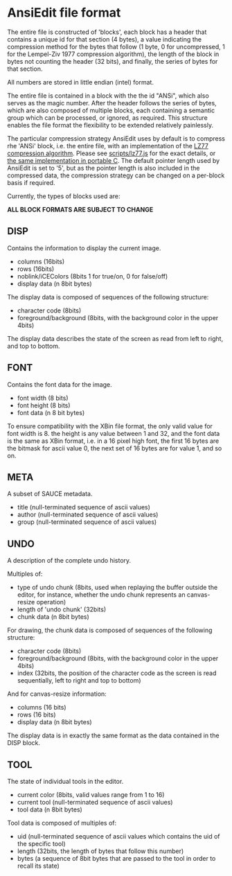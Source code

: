 # AnsiEdit file format

The entire file is constructed of 'blocks', each block has a header that contains a unique id for that section (4 bytes), a value indicating the compression method for the bytes that follow (1 byte, 0 for uncompressed, 1 for the Lempel-Ziv 1977 compression algorithm), the length of the block in bytes not counting the header (32 bits), and finally, the series of bytes for that section.

All numbers are stored in little endian (intel) format.

The entire file is contained in a block with the the id "ANSi", which also serves as the magic number. After the header follows the series of bytes, which are also composed of multiple blocks, each containing a semantic group which can be processed, or ignored, as required. This structure enables the file format the flexibility to be extended relatively painlessly.

The particular compression strategy AnsiEdit uses by default is to compress rhe 'ANSi' block, i.e. the entire file, with an implementation of the [LZ77 compression algorithm](http://en.wikipedia.org/wiki/LZ77_and_LZ78). Please see [scripts/lz77.js](scripts/lz77.js) for the exact details, or [the same implementation in portable C](https://github.com/andyherbert/andyh.org/blob/master/_posts/2013-06-22-LZ1-Postscript.markdown). The default pointer length used by AnsiEdit is set to '5', but as the pointer length is also included in the compressed data, the compression strategy can be changed on a per-block basis if required.

Currently, the types of blocks used are:

**ALL BLOCK FORMATS ARE SUBJECT TO CHANGE**

## DISP

Contains the information to display the current image.

  - columns (16bits)
  - rows (16bits)
  - noblink/iCEColors (8bits 1 for true/on, 0 for false/off)
  - display data (n 8bit bytes)

The display data is composed of sequences of the following structure:

  - character code (8bits)
  - foreground/background (8bits, with the background color in the upper 4bits)

The display data describes the state of the screen as read from left to right, and top to bottom.

## FONT

Contains the font data for the image.

  - font width (8 bits)
  - font height (8 bits)
  - font data (n 8 bit bytes)

To ensure compatibility with the XBin file format, the only valid value for font width is 8. the height is any value between 1 and 32, and the font data is the same as XBin format, i.e. in a 16 pixel high font, the first 16 bytes are the bitmask for ascii value 0, the next set of 16 bytes are for value 1, and so on.

## META

A subset of SAUCE metadata.

  - title (null-terminated sequence of ascii values)
  - author (null-terminated sequence of ascii values)
  - group (null-terminated sequence of ascii values)

## UNDO

A description of the complete undo history.

Multiples of:

  - type of undo chunk (8bits, used when replaying the buffer outside the editor, for instance, whether the undo chunk represents an canvas-resize operation)
  - length of 'undo chunk' (32bits)
  - chunk data (n 8bit bytes)
 
For drawing, the chunk data is composed of sequences of the following structure:

  - character code (8bits)
  - foreground/background (8bits, with the background color in the upper 4bits)
  - index (32bits, the position of the character code as the screen is read sequentially, left to right and top to bottom)

And for canvas-resize information:

  - columns (16 bits)
  - rows (16 bits)
  - display data (n 8bit bytes)

The display data is in exactly the same format as the data contained in the DISP block.

## TOOL

The state of individual tools in the editor.

  - current color (8bits, valid values range from 1 to 16)  
  - current tool (null-terminated sequence of ascii values)
  - tool data (n 8bit bytes)

Tool data is composed of multiples of:

  - uid (null-terminated sequence of ascii values which contains the uid of the specific tool)
  - length (32bits, the length of bytes that follow this number)
  - bytes (a sequence of 8bit bytes that are passed to the tool in order to recall its state)

